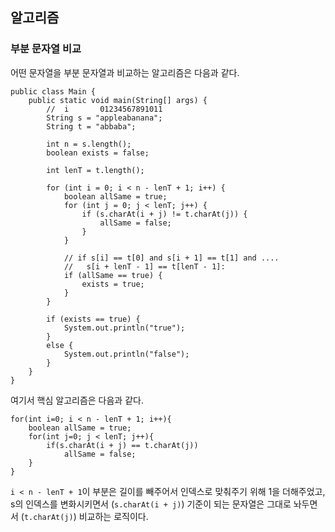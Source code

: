 ## 알고리즘

### 부분 문자열 비교

어떤 문자열을 부분 문자열과 비교하는 알고리즘은 다음과 같다.

```
public class Main {
    public static void main(String[] args) {
        //  i       01234567891011
        String s = "appleabanana";
        String t = "abbaba";

        int n = s.length();
        boolean exists = false;

        int lenT = t.length();

        for (int i = 0; i < n - lenT + 1; i++) {
            boolean allSame = true;
            for (int j = 0; j < lenT; j++) {
                if (s.charAt(i + j) != t.charAt(j)) {
                    allSame = false;
                }
            }

            // if s[i] == t[0] and s[i + 1] == t[1] and ....
            //   s[i + lenT - 1] == t[lenT - 1]:
            if (allSame == true) {
                exists = true;
            }
        }

        if (exists == true) {
            System.out.println("true");
        }
        else {
            System.out.println("false");
        }
    }
}
```

여기서 핵심 알고리즘은 다음과 같다.

```
for(int i=0; i < n - lenT + 1; i++){
    boolean allSame = true;
    for(int j=0; j < lenT; j++){
        if(s.charAt(i + j) == t.charAt(j))
            allSame = false;
    }    
}
```

`i < n - lenT + 1`이 부분은 길이를 빼주어서 인덱스로 맞춰주기 위해 1을 더해주었고, s의 인덱스를 변화시키면서 (`s.charAt(i + j)`) 기준이 되는 문자열은 그대로 놔두면서 (`t.charAt(j)`) 비교하는 로직이다.